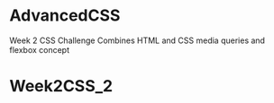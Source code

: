 # AdvancedCSS
Week 2 CSS Challenge
Combines HTML and CSS media queries and flexbox concept
# Week2CSS_2

